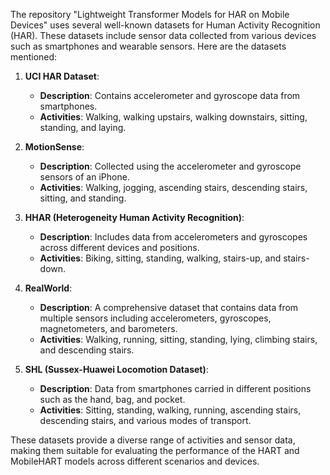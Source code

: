 The repository "Lightweight Transformer Models for HAR on Mobile Devices" uses several well-known datasets for Human Activity Recognition (HAR). These datasets include sensor data collected from various devices such as smartphones and wearable sensors. Here are the datasets mentioned:

1. **UCI HAR Dataset**:
   - **Description**: Contains accelerometer and gyroscope data from smartphones.
   - **Activities**: Walking, walking upstairs, walking downstairs, sitting, standing, and laying.

2. **MotionSense**:
   - **Description**: Collected using the accelerometer and gyroscope sensors of an iPhone.
   - **Activities**: Walking, jogging, ascending stairs, descending stairs, sitting, and standing.

3. **HHAR (Heterogeneity Human Activity Recognition)**:
   - **Description**: Includes data from accelerometers and gyroscopes across different devices and positions.
   - **Activities**: Biking, sitting, standing, walking, stairs-up, and stairs-down.

4. **RealWorld**:
   - **Description**: A comprehensive dataset that contains data from multiple sensors including accelerometers, gyroscopes, magnetometers, and barometers.
   - **Activities**: Walking, running, sitting, standing, lying, climbing stairs, and descending stairs.

5. **SHL (Sussex-Huawei Locomotion Dataset)**:
   - **Description**: Data from smartphones carried in different positions such as the hand, bag, and pocket.
   - **Activities**: Sitting, standing, walking, running, ascending stairs, descending stairs, and various modes of transport.

These datasets provide a diverse range of activities and sensor data, making them suitable for evaluating the performance of the HART and MobileHART models across different scenarios and devices.
